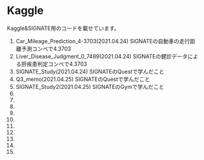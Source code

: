 # Kaggle
Kaggle&SIGNATE用のコードを載せています。
1. Car_Mileage_Prediction_4-3703(2021.04.24) SIGNATEの自動車の走行距離予測コンペで4.3703
2. Liver_Disease_Judgment_0_7489(2021.04.24) SIGNATEの健診データによる肝疾患判定コンペで4.3703
3. SIGNATE_Study(2021.04.24) SIGNATEのQuestで学んだこと
4. Q3_memo(2021.04.25) SIGNATEのQuestで学んだこと
5. SIGNATE_Study2(2021.04.25) SIGNATEのGymで学んだこと
6. 
7. 
8. 
9. 
10. 
11. 
12. 
13. 
14. 
15. 
